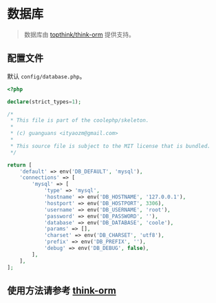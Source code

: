 # 数据库

> 数据库由 [topthink/think-orm](https://github.com/top-think/think-orm) 提供支持。

## 配置文件

默认 `config/database.php`。

``` php
<?php

declare(strict_types=1);

/*
 * This file is part of the coolephp/skeleton.
 *
 * (c) guanguans <ityaozm@gmail.com>
 *
 * This source file is subject to the MIT license that is bundled.
 */

return [
    'default' => env('DB_DEFAULT', 'mysql'),
    'connections' => [
        'mysql' => [
            'type' => 'mysql',
            'hostname' => env('DB_HOSTNAME', '127.0.0.1'),
            'hostport' => env('DB_HOSTPORT', 3306),
            'username' => env('DB_USERNAME', 'root'),
            'password' => env('DB_PASSWORD', ''),
            'database' => env('DB_DATABASE', 'coole'),
            'params' => [],
            'charset' => env('DB_CHARSET', 'utf8'),
            'prefix' => env('DB_PREFIX', ''),
            'debug' => env('DB_DEBUG', false),
        ],
    ],
];
```

## 使用方法请参考 [think-orm](https://www.kancloud.cn/manual/think-orm/1258001)
